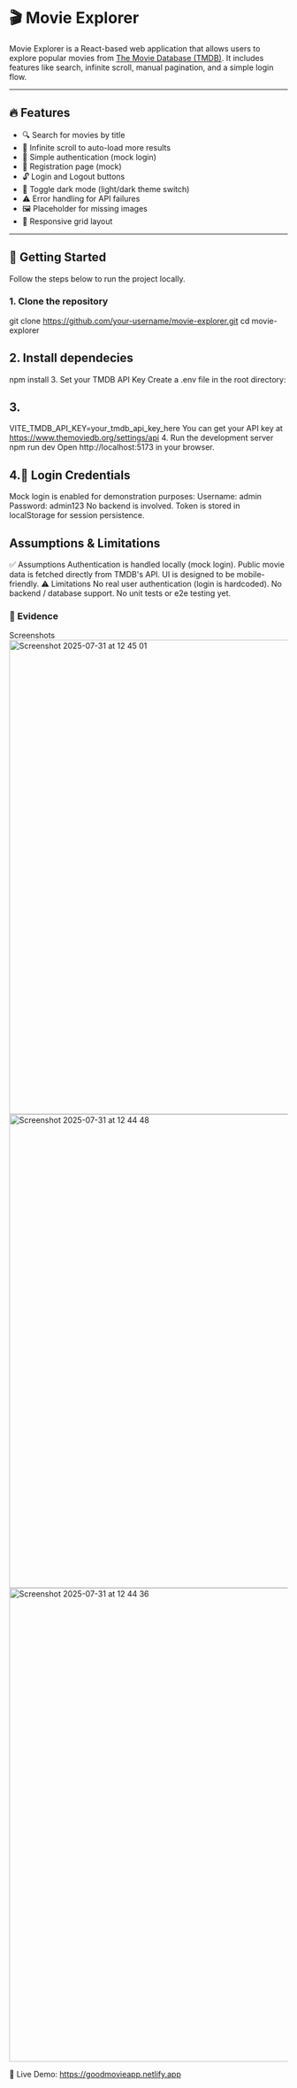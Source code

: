 # 🎬 Movie Explorer

Movie Explorer is a React-based web application that allows users to explore popular movies from [The Movie Database (TMDB)](https://www.themoviedb.org). It includes features like search, infinite scroll, manual pagination, and a simple login flow.

---

## 🔥 Features

- 🔍 Search for movies by title  
- 🔄 Infinite scroll to auto-load more results  
- 🔐 Simple authentication (mock login)  
- 📝 Registration page (mock)  
- 🔓 Login and Logout buttons  
- 🌙 Toggle dark mode (light/dark theme switch)  
- ⚠️ Error handling for API failures  
- 🖼️ Placeholder for missing images  
- 📱 Responsive grid layout

---

## 🚀 Getting Started

Follow the steps below to run the project locally.

### 1. Clone the repository
git clone https://github.com/your-username/movie-explorer.git
cd movie-explorer

## 2. Install dependecies
npm install
3. Set your TMDB API Key
Create a .env file in the root directory:

## 3.
VITE_TMDB_API_KEY=your_tmdb_api_key_here
You can get your API key at https://www.themoviedb.org/settings/api
4. Run the development server
npm run dev
Open http://localhost:5173 in your browser.

## 4.🔐 Login Credentials

Mock login is enabled for demonstration purposes:
Username: admin  
Password: admin123
No backend is involved. Token is stored in localStorage for session persistence.

## Assumptions & Limitations
✅ Assumptions
Authentication is handled locally (mock login).
Public movie data is fetched directly from TMDB's API.
UI is designed to be mobile-friendly.
⚠️ Limitations
No real user authentication (login is hardcoded).
No backend / database support.
No unit tests or e2e testing yet.

### 📸 Evidence
Screenshots
<img width="1512" height="857" alt="Screenshot 2025-07-31 at 12 45 01" src="https://github.com/user-attachments/assets/0c5753ea-8bae-41f8-bb6e-27f2004418a6" />
<img width="1512" height="856" alt="Screenshot 2025-07-31 at 12 44 48" src="https://github.com/user-attachments/assets/0845148c-e4f8-40b8-adb0-3a0838b42bc9" />
<img width="1512" height="856" alt="Screenshot 2025-07-31 at 12 44 36" src="https://github.com/user-attachments/assets/4ad4bf6c-3e49-40a8-b9ed-a0f75bf3b38b" />



🔗 Live Demo: https://goodmovieapp.netlify.app


